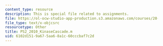 ```yaml
---
content_type: resource
description: This is special file related to assignments.
file: https://ol-ocw-studio-app-production.s3.amazonaws.com/courses/20-320-analysis-of-biomolecular-and-cellular-systems-fall-2012/6102d1519a675aa68a1c60cccbaf7c2d_PS2_2010_KinaseCascade.m
file_type: text/x-objcsrc
resourcetype: Other
title: PS2_2010_KinaseCascade.m
uid: 6102d151-9a67-5aa6-8a1c-60cccbaf7c2d
---
```

